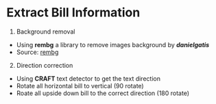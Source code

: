 # Extract Bill Information

1. Background removal
- Using **rembg** a library to remove images background by ***danielgatis***
- Source: [rembg](https://github.com/danielgatis/rembg)

2. Direction correction
- Using **CRAFT** text detector to get the text direction
- Rotate all horizontal bill to vertical (90 rotate)
- Roate all upside down bill to the correct direction (180 rotate)
